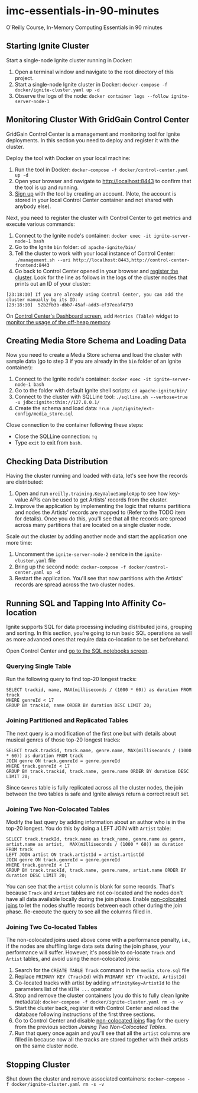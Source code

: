 # imc-essentials-in-90-minutes
O'Reilly Course, In-Memory Computing Essentials in 90 minutes


## Starting Ignite Cluster

Start a single-node Ignite cluster running in Docker:

1. Open a terminal window and navigate to the root directory of this project.
2. Start a single-node Ignite cluster in Docker:
`docker-compose -f docker/ignite-cluster.yaml up -d` 
3. Observe the logs of the node:
`docker container logs --follow ignite-server-node-1`

## Monitoring Cluster With GridGain Control Center

GridGain Control Center is a management and monitoring tool for Ignite deployments. In this section you need to deploy
and register it with the cluster.

Deploy the tool with Docker on your local machine:

1. Run the tool in Docker: `docker-compose -f docker/control-center.yaml up -d`
2. Open your browser and navigate to [http://localhost:8443](http://localhost:8443) to confirm that the tool is up and running.
3. [Sign up](https://www.gridgain.com/docs/control-center/latest/creating-account) with the tool by creating an account.
(Note, the account is stored in your local Control Center container and not shared with anybody else).

Next, you need to register the cluster with Control Center to get metrics and execute various commands:

1. Connect to the Ignite node's container: `docker exec -it ignite-server-node-1 bash`
2. Go to the Ignite `bin` folder: `cd apache-ignite/bin/`
3. Tell the cluster to work with your local instance of Control Center: `./management.sh --uri http://localhost:8443,http://control-center-frontend:8443`
4. Go back to Control Center opened in your browser and [register the cluster](https://www.gridgain.com/docs/control-center/latest/clusters#adding-clusters).
Look for the line as follows in the logs of the cluster nodes that prints out an ID of your cluster:
```
[23:18:10] If you are already using Control Center, you can add the cluster manually by its ID:
[23:18:10]  52b2fb3b-dbb7-45af-add3-ef37eeaf4759
```

On [Control Center's Dashboard screen](https://www.gridgain.com/docs/control-center/latest/monitoring/dashboard-overview),
add `Metrics (Table)` widget to [monitor the usage of the off-heap memory](https://www.gridgain.com/docs/control-center/latest/monitoring/metrics#off-heap-memory).
 
## Creating Media Store Schema and Loading Data

Now you need to create a Media Store schema and load the cluster with sample data (go to step 3 if you are already in the 
`bin` folder of an Ignite container):

1. Connect to the Ignite node's container: `docker exec -it ignite-server-node-1 bash`
2. Go to the folder with default Ignite shell scripts: `cd apache-ignite/bin/`
3. Connect to the cluster with SQLLine tool: `./sqlline.sh --verbose=true -u jdbc:ignite:thin://127.0.0.1/`
4. Create the schema and load data: `!run /opt/ignite/ext-config/media_store.sql`

Close connection to the container following these steps:

* Close the SQLLine connection: `!q`
* Type `exit` to exit from `bash`.

## Checking Data Distribution

Having the cluster running and loaded with data, let's see how the records are distributed:
1. Open and run `oreilly.training.KeyValueSampleApp` to see how key-value APIs can be used to get Artists' records from
the cluster. 
2. Improve the application by implementing the logic that returns partitions and nodes the Artists' records
are mapped to (Refer to the TODO item for details). Once you do this, you'll see that all the records are spread across
many partitions that are located on a single cluster node.

Scale out the cluster by adding another node and start the application one more time:
1. Uncomment the `ignite-server-node-2` service in the `ignite-cluster.yaml` file
2. Bring up the second node: `docker-compose -f docker/control-center.yaml up -d`
3. Restart the application. You'll see that now partitions with the Artists' records are spread across the two cluster
nodes.

## Running SQL and Tapping Into Affinity Co-location

Ignite supports SQL for data processing including distributed joins, grouping and sorting. In this section, you're 
going to run basic SQL operations as well as more advanced ones that require data co-location to be set beforehand.

Open Control Center and [go to the SQL notebooks screen](https://www.gridgain.com/docs/control-center/latest/querying).

### Querying Single Table

Run the following query to find top-20 longest tracks:

```
SELECT trackid, name, MAX(milliseconds / (1000 * 60)) as duration FROM track
WHERE genreId < 17
GROUP BY trackid, name ORDER BY duration DESC LIMIT 20;
```

### Joining Partitioned and Replicated Tables

The next query is a modification of the first one but with details about musical genres of those top-20 longest tracks:

```
SELECT track.trackid, track.name, genre.name, MAX(milliseconds / (1000 * 60)) as duration FROM track
JOIN genre ON track.genreId = genre.genreId
WHERE track.genreId < 17
GROUP BY track.trackid, track.name, genre.name ORDER BY duration DESC LIMIT 20;
``` 

Since `Genres` table is fully replicated across all the cluster nodes, the join between the two tables is safe and
Ignite always return a correct result set.

### Joining Two Non-Colocated Tables

Modify the last query by adding information about an author who is in the top-20 longest. You do this by doing a LEFT
JOIN with `Artist` table:

```
SELECT track.trackId, track.name as track_name, genre.name as genre, artist.name as artist,  MAX(milliseconds / (1000 * 60)) as duration FROM track
LEFT JOIN artist ON track.artistId = artist.artistId
JOIN genre ON track.genreId = genre.genreId
WHERE track.genreId < 17
GROUP BY track.trackId, track.name, genre.name, artist.name ORDER BY duration DESC LIMIT 20;
```

You can see that the `artist` column is blank for some records. That's because `Track` and `Artist` tables are not co-located
and the nodes don't have all data available locally during the join phase. Enable [non-colocated joins](https://www.gridgain.com/docs/control-center/latest/querying#non-colocated-joins)
to let the nodes shuffle records between each other during the join phase. Re-execute the query to see all the columns
filled in.

### Joining Two Co-located Tables

The non-colocated joins used above come with a performance penalty, i.e., if the nodes are shuffling large data sets
during the join phase, your performance will suffer. However, it's possible to co-locate `Track` and `Artist` tables, and
avoid using the non-colocated joins:

1. Search for the `CREATE TABLE Track` command in the `media_store.sql` file
2. Replace `PRIMARY KEY (TrackId)` with `PRIMARY KEY (TrackId, ArtistId)`
3. Co-located tracks with artist by adding `affinityKey=ArtistId` to the parameters list of the `WITH ...` operator
4. Stop and remove the cluster containers (you do this to fully clean Ignite metadata): `docker-compose -f docker/ignite-cluster.yaml rm -s -v`
5. Start the cluster back, register it with Control Center and reload the database following instructions of the first three 
sections.
6. Go to Control Center and disable [non-colocated joins](https://www.gridgain.com/docs/control-center/latest/querying#non-colocated-joins)
 flag for the query from the previous section _Joining Two Non-Colocated Tables_.
7. Run that query once again and you'll see that all the `artist` columns are filled in because now all the tracks are
stored together with their artists on the same cluster node.

## Stopping Cluster

Shut down the cluster and remove associated containers: `docker-compose -f docker/ignite-cluster.yaml rm -s -v`

